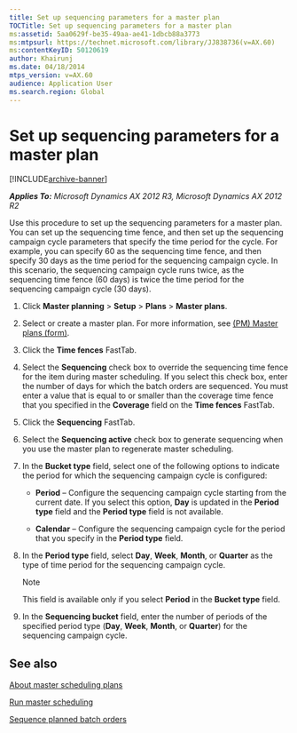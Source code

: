 ```yaml
---
title: Set up sequencing parameters for a master plan
TOCTitle: Set up sequencing parameters for a master plan
ms:assetid: 5aa0629f-be35-49aa-ae41-1dbcb88a3773
ms:mtpsurl: https://technet.microsoft.com/library/JJ838736(v=AX.60)
ms:contentKeyID: 50120619
author: Khairunj
ms.date: 04/18/2014
mtps_version: v=AX.60
audience: Application User
ms.search.region: Global
---
```


# Set up sequencing parameters for a master plan 


[!INCLUDE[archive-banner](includes/archive-banner.md)]


_**Applies To:** Microsoft Dynamics AX 2012 R3, Microsoft Dynamics AX 2012 R2_

Use this procedure to set up the sequencing parameters for a master plan. You can set up the sequencing time fence, and then set up the sequencing campaign cycle parameters that specify the time period for the cycle. For example, you can specify 60 as the sequencing time fence, and then specify 30 days as the time period for the sequencing campaign cycle. In this scenario, the sequencing campaign cycle runs twice, as the sequencing time fence (60 days) is twice the time period for the sequencing campaign cycle (30 days).

1.  Click **Master planning** \> **Setup** \> **Plans** \> **Master plans**.

2.  Select or create a master plan. For more information, see [(PM) Master plans (form)](https://technet.microsoft.com/library/jj838759\(v=ax.60\)).

3.  Click the **Time fences** FastTab.

4.  Select the **Sequencing** check box to override the sequencing time fence for the item during master scheduling. If you select this check box, enter the number of days for which the batch orders are sequenced. You must enter a value that is equal to or smaller than the coverage time fence that you specified in the **Coverage** field on the **Time fences** FastTab.

5.  Click the **Sequencing** FastTab.

6.  Select the **Sequencing active** check box to generate sequencing when you use the master plan to regenerate master scheduling.

7.  In the **Bucket type** field, select one of the following options to indicate the period for which the sequencing campaign cycle is configured:
    
      - **Period** – Configure the sequencing campaign cycle starting from the current date. If you select this option, **Day** is updated in the **Period type** field and the **Period type** field is not available.
    
      - **Calendar** – Configure the sequencing campaign cycle for the period that you specify in the **Period type** field.

8.  In the **Period type** field, select **Day**, **Week**, **Month**, or **Quarter** as the type of time period for the sequencing campaign cycle.
    

    > [!NOTE]
    > <P>This field is available only if you select <STRONG>Period</STRONG> in the <STRONG>Bucket type</STRONG> field.</P>



9.  In the **Sequencing bucket** field, enter the number of periods of the specified period type (**Day**, **Week**, **Month**, or **Quarter**) for the sequencing campaign cycle.

## See also

[About master scheduling plans](about-master-scheduling-plans.md)

[Run master scheduling](run-master-scheduling.md)

[Sequence planned batch orders](sequence-planned-batch-orders.md)

  


